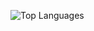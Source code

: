![Top Languages](https://github-readme-stats.vercel.app/api/top-langs/?username=Jopolezi&layout=compact&theme=radical)
